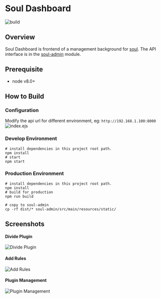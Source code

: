 # Soul Dashboard

![build](https://github.com/dromara/soul-dashboard/workflows/build/badge.svg)


## Overview
Soul Dashboard is frontend of a management background for [soul](https://github.com/dromara/soul). The API interface is in the [soul-admin](https://github.com/dromara/soul/tree/master/soul-admin) module.
                                                                                                   
## Prerequisite
- node v8.0+

## How to Build

### Configuration

Modify the api url for different environment, eg: `http://192.168.1.100:8000`
![index.ejs](https://dromara.github.io/soul-dashboard/doc/img/index.ejs.png)


### Develop Environment

```shell
# install dependencies in this project root path.
npm install
# start
npm start
```

### Production Environment

```shell
# install dependencies in this project root path.
npm install
# build for production
npm run build

# copy to soul-admin
cp -rf dist/* soul-admin/src/main/resources/static/
```

## Screenshots

#### Divide Plugin
![Divide Plugin](https://dromara.github.io/soul-dashboard/doc/img/divide-plugin.png)

#### Add Rules
![Add Rules](https://dromara.github.io/soul-dashboard/doc/img/add-rules.jpg)

#### Plugin Management
![Plugin Management](https://dromara.github.io/soul-dashboard/doc/img/plugin-management.jpg)

